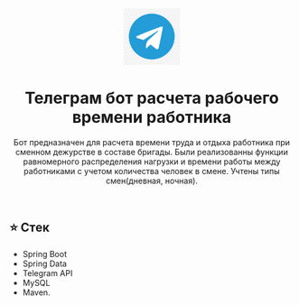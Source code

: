 <div style="text-align: center" align="center">
    <a style="display: inline-block; width: 100px; height: 100px; overflow: hidden;">
    <img src="./.media/logo.png" style="width: 100%; height: auto;" alt="">
</a>
    <h1>Телеграм бот расчета рабочего времени работника </h1>
    <p>Бот предназначен для расчета времени труда и отдыха
работника при сменном дежурстве в составе бригады.
Были реализованны функции равномерного распределения нагрузки
и времени работы между работниками с учетом количества человек в смене.
Учтены типы смен(дневная, ночная).</p>
</div>
<br>

## ⭐ Cтeк 
- Spring Boot
- Spring Data
- Telegram API
- MySQL
- Maven.
